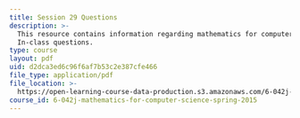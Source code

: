 ```yaml
---
title: Session 29 Questions
description: >-
  This resource contains information regarding mathematics for computer science:
  In-class questions.
type: course
layout: pdf
uid: d2dca3ed6c96f6af7b53c2e387cfe466
file_type: application/pdf
file_location: >-
  https://open-learning-course-data-production.s3.amazonaws.com/6-042j-mathematics-for-computer-science-spring-2015/d2dca3ed6c96f6af7b53c2e387cfe466_MIT6_042JS15_cp29.pdf
course_id: 6-042j-mathematics-for-computer-science-spring-2015
---
```

